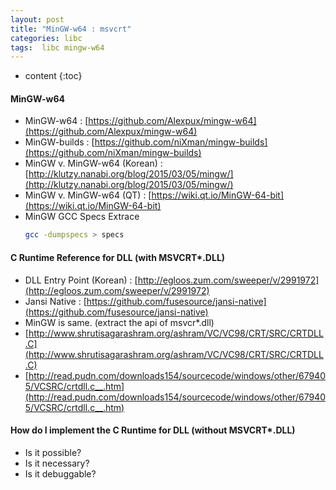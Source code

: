 ```yaml
---
layout: post
title: "MinGW-w64 : msvcrt"
categories: libc
tags:  libc mingw-w64
---
```


* content
{:toc}


#### MinGW-w64

* MinGW-w64 : [https://github.com/Alexpux/mingw-w64](https://github.com/Alexpux/mingw-w64)
* MinGW-builds : [https://github.com/niXman/mingw-builds](https://github.com/niXman/mingw-builds)
* MinGW v. MinGW-w64 (Korean) : [http://klutzy.nanabi.org/blog/2015/03/05/mingw/](http://klutzy.nanabi.org/blog/2015/03/05/mingw/)
* MinGW v. MinGW-w64 (QT) : [https://wiki.qt.io/MinGW-64-bit](https://wiki.qt.io/MinGW-64-bit)
* MinGW GCC Specs Extrace
  ```bash
  gcc -dumpspecs > specs
  ```


#### C Runtime Reference for DLL (with MSVCRT*.DLL)

* DLL Entry Point (Korean) : [http://egloos.zum.com/sweeper/v/2991972](http://egloos.zum.com/sweeper/v/2991972)
* Jansi Native : [https://github.com/fusesource/jansi-native](https://github.com/fusesource/jansi-native)
* MinGW is same. (extract the api of msvcr*.dll)
* [http://www.shrutisagarashram.org/ashram/VC/VC98/CRT/SRC/CRTDLL.C](http://www.shrutisagarashram.org/ashram/VC/VC98/CRT/SRC/CRTDLL.C)
* [http://read.pudn.com/downloads154/sourcecode/windows/other/679405/VCSRC/crtdll.c__.htm](http://read.pudn.com/downloads154/sourcecode/windows/other/679405/VCSRC/crtdll.c__.htm)


#### How do I implement the C Runtime for DLL (without MSVCRT*.DLL)

* Is it possible?
* Is it necessary?
* Is it debuggable?
